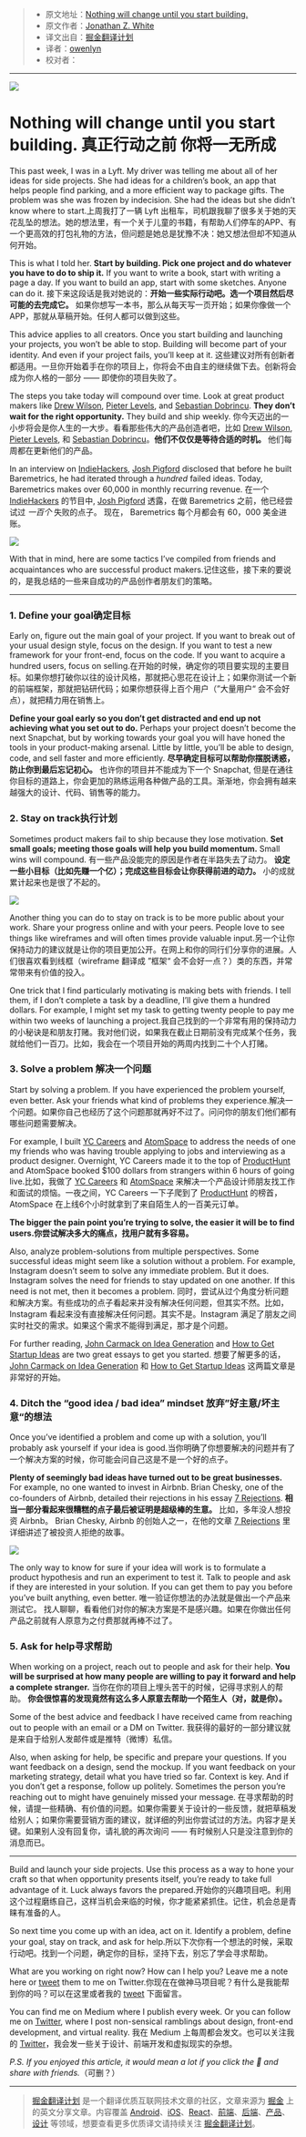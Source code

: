 > * 原文地址：[Nothing will change until you start building.](https://medium.freecodecamp.com/nothing-will-change-until-you-start-building-2681e85e7bdc)
> * 原文作者：[Jonathan Z. White](https://medium.freecodecamp.com/@JonathanZWhite?source=post_header_lockup)
> * 译文出自：[掘金翻译计划](https://github.com/xitu/gold-miner)
> * 译者：[owenlyn](https://github.com/owenlyn)
> * 校对者：

---

![](https://cdn-images-1.medium.com/max/1000/1*EwHpnCZ70FtJMi-lNSl-9Q.png)

# Nothing will change until you start building. 真正行动之前 你将一无所成

This past week, I was in a Lyft. My driver was telling me about all of her ideas for side projects. She had ideas for a children’s book, an app that helps people find parking, and a more efficient way to package gifts. The problem was she was frozen by indecision. She had the ideas but she didn’t know where to start.上周我打了一辆 Lyft 出租车，司机跟我聊了很多关于她的天花乱坠的想法。她的想法里，有一个关于儿童的书籍，有帮助人们停车的APP、有一个更高效的打包礼物的方法，但问题是她总是犹豫不决：她又想法但却不知道从何开始。

This is what I told her. **Start by building. Pick one project and do whatever you have to do to ship it.** If you want to write a book, start with writing a page a day. If you want to build an app, start with some sketches. Anyone can do it. 接下来这段话是我对她说的：**开始一些实际行动吧。选一个项目然后尽可能的去完成它。** 如果你想写一本书，那么从每天写一页开始；如果你像做一个APP，那就从草稿开始。任何人都可以做到这些。

This advice applies to all creators. Once you start building and launching your projects, you won’t be able to stop. Building will become part of your identity. And even if your project fails, you’ll keep at it. 这些建议对所有创新者都适用。一旦你开始着手在你的项目上，你将会不由自主的继续做下去。创新将会成为你人格的一部分 —— 即使你的项目失败了。

The steps you take today will compound over time. Look at great product makers like [Drew Wilson](https://twitter.com/drewwilson), [Pieter Levels](https://twitter.com/levelsio?), and [Sebastian Dobrincu](https://twitter.com/Sebyddd). **They don’t wait for the right opportunity.** They build and ship weekly. 你今天迈出的一小步将会是你人生的一大步。看看那些伟大的产品创造者吧，比如 [Drew Wilson](https://twitter.com/drewwilson), [Pieter Levels](https://twitter.com/levelsio?), 和 [Sebastian Dobrincu](https://twitter.com/Sebyddd)。**他们不仅仅是等待合适的时机。** 他们每周都在更新他们的产品。 

In an interview on [IndieHackers](https://www.indiehackers.com/podcast/006-josh-pigford-of-baremetrics), [Josh Pigford](https://twitter.com/Shpigford) disclosed that before he built Baremetrics, he had iterated through a *hundred* failed ideas. Today, Baremetrics makes over 60,000 in monthly recurring revenue. 在一个 [IndieHackers](https://www.indiehackers.com/podcast/006-josh-pigford-of-baremetrics) 的节目中, [Josh Pigford](https://twitter.com/Shpigford) 透露，在做 Baremetrics 之前，他已经尝试过 *一百个* 失败的点子。 现在， Baremetrics 每个月都会有 60，000 美金进账。


![](https://cdn-images-1.medium.com/max/800/1*BzmVaqAKEzNRybUmMYOxdA.png)

With that in mind, here are some tactics I’ve compiled from friends and acquaintances who are successful product makers.记住这些，接下来的要说的，是我总结的一些来自成功的产品创作者朋友们的策略。

---

### 1. Define your goal确定目标

Early on, figure out the main goal of your project. If you want to break out of your usual design style, focus on the design. If you want to test a new framework for your front-end, focus on the code. If you want to acquire a hundred users, focus on selling.在开始的时候，确定你的项目要实现的主要目标。如果你想打破你以往的设计风格，那就把心思花在设计上；如果你测试一个新的前端框架，那就把钻研代码；如果你想获得上百个用户（”大量用户“ 会不会好点），就把精力用在销售上。

**Define your goal early so you don’t get distracted and end up not achieving what you set out to do.** Perhaps your project doesn’t become the next Snapchat, but by working towards your goal you will have honed the tools in your product-making arsenal. Little by little, you’ll be able to design, code, and sell faster and more efficiently. **尽早确定目标可以帮助你摆脱诱惑，防止你到最后忘记初心。** 也许你的项目并不能成为下一个 Snapchat, 但是在通往你目标的道路上，你会更加的熟练运用各种做产品的工具。渐渐地，你会拥有越来越强大的设计、代码、销售等的能力。

### 2. Stay on track执行计划

Sometimes product makers fail to ship because they lose motivation. **Set small goals; meeting those goals will help you build momentum.** Small wins will compound. 有一些产品没能完的原因是作者在半路失去了动力。 **设定一些小目标（比如先赚一个亿）；完成这些目标会让你获得前进的动力。** 小的成就累计起来也是很了不起的。

![](https://cdn-images-1.medium.com/max/800/1*ESildSVTSSOnFXGDxD-l9w.png)

Another thing you can do to stay on track is to be more public about your work. Share your progress online and with your peers. People love to see things like wireframes and will often times provide valuable input.另一个让你保持动力的建议就是让你的项目更加公开。在网上和你的同行们分享你的进展。人们很喜欢看到线框（wireframe 翻译成 ”框架“ 会不会好一点？）类的东西，并常常带来有价值的投入。

One trick that I find particularly motivating is making bets with friends. I tell them, if I don’t complete a task by a deadline, I’ll give them a hundred dollars. For example, I might set my task to getting twenty people to pay me within two weeks of launching a project.我自己找到的一个非常有用的保持动力的小秘诀是和朋友打赌。我对他们说，如果我在截止日期前没有完成某个任务，我就给他们一百刀。比如，我会在一个项目开始的两周内找到二十个人打赌。

### 3. Solve a problem 解决一个问题

Start by solving a problem. If you have experienced the problem yourself, even better. Ask your friends what kind of problems they experience.解决一个问题。如果你自己也经历了这个问题那就再好不过了。问问你的朋友们他们都有哪些问题需要解决。

For example, I built [YC Careers](http://jonathanzwhite.github.io/yc-careers/) and [AtomSpace](https://atomspace.co/) to address the needs of one my friends who was having trouble applying to jobs and interviewing as a product designer. Overnight, YC Careers made it to the top of [ProductHunt](https://www.producthunt.com/posts/yc-careers) and AtomSpace booked $100 dollars from strangers within 6 hours of going live.比如，我做了 [YC Careers](http://jonathanzwhite.github.io/yc-careers/) 和 [AtomSpace](https://atomspace.co/) 来解决一个产品设计师朋友找工作和面试的烦恼。一夜之间，YC Careers 一下子爬到了 [ProductHunt](https://www.producthunt.com/posts/yc-careers) 的榜首，AtomSpace 在上线6个小时就拿到了来自陌生人的一百美元订单。

**The bigger the pain point you’re trying to solve, the easier it will be to find users.你尝试解决多大的痛点，找用户就有多容易。**

Also, analyze problem-solutions from multiple perspectives. Some successful ideas might seem like a solution without a problem. For example, Instagram doesn’t seem to solve any immediate problem. But it does. Instagram solves the need for friends to stay updated on one another. If this need is not met, then it becomes a problem. 同时，尝试从过个角度分析问题和解决方案。有些成功的点子看起来并没有解决任何问题，但其实不然。比如，Instagram 看起来没有直接解决任何问题。其实不是。Instagram 满足了朋友之间实时社交的需求。如果这个需求不能得到满足，那才是个问题。

For further reading, [John Carmack on Idea Generation](https://amasad.me/carmack) and [How to Get Startup Ideas](http://paulgraham.com/startupideas.html) are two great essays to get you started. 想要了解更多的话，[John Carmack on Idea Generation](https://amasad.me/carmack) 和 [How to Get Startup Ideas](http://paulgraham.com/startupideas.html) 这两篇文章是非常好的开始。

### 4. Ditch the “good idea / bad idea” mindset 放弃”好主意/坏主意“的想法

Once you’ve identified a problem and come up with a solution, you’ll probably ask yourself if your idea is good.当你明确了你想要解决的问题并有了一个解决方案的时候，你可能会问自己这是不是一个好的点子。

**Plenty of seemingly bad ideas have turned out to be great businesses.** For example, no one wanted to invest in Airbnb. Brian Chesky, one of the co-founders of Airbnb, detailed their rejections in his essay [7 Rejections](https://medium.com/@bchesky/7-rejections-7d894cbaa084#.l8fdqlasz). **相当一部分看起来很糟糕的点子最后被证明是超级棒的生意。** 比如，多年没人想投资 Airbnb。 Brian Chesky, Airbnb 的创始人之一，在他的文章 [7 Rejections](https://medium.com/@bchesky/7-rejections-7d894cbaa084#.l8fdqlasz) 里详细讲述了被投资人拒绝的故事。

![](https://cdn-images-1.medium.com/max/800/1*WpxUxMCO-7NXr-o1yo023g.png)

The only way to know for sure if your idea will work is to formulate a product hypothesis and run an experiment to test it. Talk to people and ask if they are interested in your solution. If you can get them to pay you before you’ve built anything, even better. 唯一验证你想法的办法就是做出一个产品来测试它。 找人聊聊，看看他们对你的解决方案是不是感兴趣。如果在你做出任何产品之前就有人原意为之付费那就再棒不过了。

### 5. Ask for help寻求帮助

When working on a project, reach out to people and ask for their help. **You will be surprised at how many people are willing to pay it forward and help a complete stranger.** 当你在你的项目上埋头苦干的时候，记得寻求别人的帮助。 **你会很惊喜的发现竟然有这么多人原意去帮助一个陌生人（对，就是你）。**

Some of the best advice and feedback I have received came from reaching out to people with an email or a DM on Twitter. 我获得的最好的一部分建议就是来自于给别人发邮件或是推特（微博）私信。

Also, when asking for help, be specific and prepare your questions. If you want feedback on a design, send the mockup. If you want feedback on your marketing strategy, detail what you have tried so far. Context is key. And if you don’t get a response, follow up politely. Sometimes the person you’re reaching out to might have genuinely missed your message. 在寻求帮助的时候，请提一些精确、有价值的问题。如果你需要关于设计的一些反馈，就把草稿发给别人；如果你需要营销方面的建议，就详细的列出你尝试过的方法。内容才是关键。如果别人没有回复你，请礼貌的再次询问 —— 有时候别人只是没注意到你的消息而已。

---

Build and launch your side projects. Use this process as a way to hone your craft so that when opportunity presents itself, you’re ready to take full advantage of it. Luck always favors the prepared.开始你的兴趣项目吧。利用这个过程磨练自己，这样当机会来临的时候，你才能紧紧抓住。记住，机会总是青睐有准备的人。

So next time you come up with an idea, act on it. Identify a problem, define your goal, stay on track, and ask for help.所以下次你有一个想法的时候，采取行动吧。找到一个问题，确定你的目标，坚持下去，别忘了学会寻求帮助。

What are you working on right now? How can I help you? Leave me a note here or [tweet](https://twitter.com/jonathanzwhite) them to me on Twitter.你现在在做神马项目呢？有什么是我能帮到你的吗？可以在这里或者我的 [tweet](https://twitter.com/jonathanzwhite) 下面留言。

You can find me on Medium where I publish every week. Or you can follow me on [Twitter](https://twitter.com/JonathanZWhite), where I post non-sensical ramblings about design, front-end development, and virtual reality. 我在 Medium 上每周都会发文。也可以关注我的 [Twitter](https://twitter.com/JonathanZWhite)，我会发一些关于设计、前端开发和虚拟现实的杂想。

*P.S. If you enjoyed this article, it would mean a lot if you click the 💚 and share with friends.*（可删？）

---

> [掘金翻译计划](https://github.com/xitu/gold-miner) 是一个翻译优质互联网技术文章的社区，文章来源为 [掘金](https://juejin.im) 上的英文分享文章。内容覆盖 [Android](https://github.com/xitu/gold-miner#android)、[iOS](https://github.com/xitu/gold-miner#ios)、[React](https://github.com/xitu/gold-miner#react)、[前端](https://github.com/xitu/gold-miner#前端)、[后端](https://github.com/xitu/gold-miner#后端)、[产品](https://github.com/xitu/gold-miner#产品)、[设计](https://github.com/xitu/gold-miner#设计) 等领域，想要查看更多优质译文请持续关注 [掘金翻译计划](https://github.com/xitu/gold-miner)。

